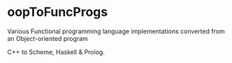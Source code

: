 # oopToFuncProgs
Various Functional programming language implementations converted from an Object-oriented program

C++ to Scheme, Haskell & Prolog.
